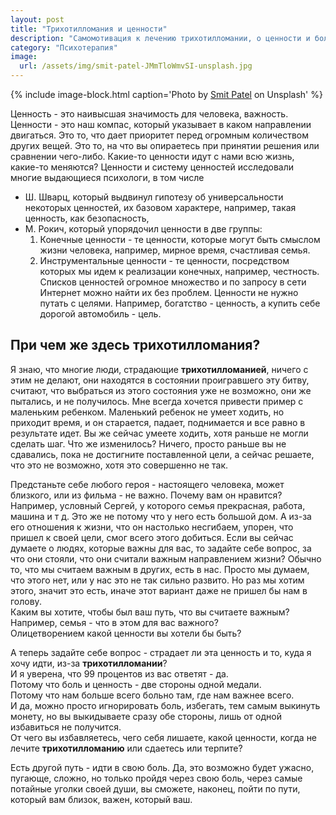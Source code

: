 ```yaml
---
layout: post
title: "Трихотилломания и ценности"
description: "Самомотивация к лечению трихотилломании, о ценности и боли как двух сторонах одной медали"
category: "Психотерапия"
image:
  url: /assets/img/smit-patel-JMmTloWmvSI-unsplash.jpg
---
```


{% include image-block.html
caption='Photo by <a href="https://unsplash.com/@wallsbysmit" rel="nofollow">Smit Patel</a> on Unsplash'
%}


Ценность - это наивысшая значимость для человека, важность. Ценности - это наш компас, который указывает в каком направлении двигаться.
Это то, что дает приоритет перед огромным количеством других вещей.
Это то, на что вы опираетесь при принятии решения или сравнении чего-либо.
Какие-то ценности идут с нами всю жизнь, какие-то меняются?
Ценности и систему ценностей исследовали многие выдающиеся психологи, в том числе
- Ш. Шварц, который выдвинул гипотезу об универсальности некоторых ценностей, их базовом характере, например, такая ценность, как безопасность,
- М. Рокич, который упорядочил ценности в две группы:
  1. Конечные ценности - те ценности, которые могут быть смыслом жизни человека, например, мирное время, счастливая семья.
  2. Инструментальные ценности - те ценности, посредством которых мы идем к реализации конечных, например, честность.
     Списков ценностей огромное множество и по запросу в сети Интернет можно найти их без проблем.
     Ценности не нужно путать с целями. Например, богатство - ценность, а купить себе дорогой автомобиль - цель.

## При чем же здесь трихотилломания?
Я знаю, что многие люди, страдающие **трихотилломанией**, ничего с этим не делают, они находятся в 
состоянии проигравшего эту битву, считают, что выбраться из этого состояния уже не возможно, они же пытались, и не получилось.
Мне всегда хочется привести пример с маленьким ребенком. Маленький ребенок не умеет ходить, 
но приходит время, и он старается, падает, поднимается и все равно в результате идет. Вы же сейчас 
умеете ходить, хотя раньше не могли сделать шаг. Что же изменилось? Ничего, просто раньше вы не 
сдавались, пока не достигните поставленной цели, а сейчас решаете, что это не возможно, хотя это совершенно не так.

Предстаньте себе любого героя - настоящего человека, может близкого, или из фильма - не важно. Почему вам он нравится?  
Например, условный Сергей, у которого семья прекрасная, работа, машина и т д. Это же не потому что у него есть большой дом.
А из-за его отношения к жизни, что он настолько несгибаем, упорен, что пришел к своей цели, смог всего этого добиться.
Если вы сейчас думаете о людях, которые важны для вас, то задайте себе вопрос, за 
что они стояли, что они считали важным направлением жизни?
Обычно то, что мы считаем важным в других, есть в нас. Просто мы думаем, что этого нет, или у нас это не 
так сильно развито. Но раз мы хотим этого, значит это есть, иначе этот вариант даже не пришел бы нам в голову.  
Каким вы хотите, чтобы был ваш путь, что вы считаете важным?  
Например, семья - что в этом для вас важного?  
Олицетворением какой ценности вы хотели бы быть?  

А теперь задайте себе вопрос - страдает ли эта ценность и то, куда я хочу идти, из-за **трихотилломании**?  
И я уверена, что 99 процентов из вас ответят - да.  
Потому что боль и ценность - две стороны одной медали.  
Потому что нам больше всего больно там, где нам важнее всего.  
И да, можно просто игнорировать боль, избегать, тем самым выкинуть монету, но вы выкидываете сразу обе 
стороны, лишь от одной избавиться не получится.  
От чего вы избавляетесь, чего себя лишаете, какой ценности, когда не лечите **трихотилломанию** или сдаетесь или терпите?

Есть другой путь - идти в свою боль. Да, это возможно будет ужасно, пугающе, сложно, но только 
пройдя через свою боль, через самые потайные уголки своей души, вы сможете, наконец, пойти по пути, 
который вам близок, важен, который ваш.